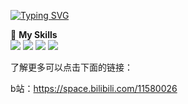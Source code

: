 [![Typing SVG](https://readme-typing-svg.herokuapp.com?size=25&duration=2500&color=8C43EA&vCenter=true&width=200&height=40&lines=Hi+Welcome!;I'm+Kusuriuri)](https://git.io/typing-svg)

🌟 **My Skills**  
![](https://img.shields.io/badge/-Python-00599C?style=flat-square&logo=Python&logoColor=fff)
![](https://img.shields.io/badge/-Pytorch-3776AB?style=flat-square&logo=Pytorch&logoColor=fff)
![](https://img.shields.io/badge/-C++-A8B9CC?style=flat-square&logo=Cplusplus&logoColor=fff)
![](https://img.shields.io/badge/-C-A8B9CC?style=flat-square&logo=C&logoColor=fff)

了解更多可以点击下面的链接：

b站：https://space.bilibili.com/11580026
